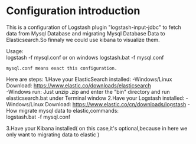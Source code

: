 Configuration introduction
==================

This is a configuration of Logstash plugin "logstash-input-jdbc" to fetch data from Mysql Database and migrating Mysql Database Data to Elasticsearch.So finnaly we could use kibana to visualize them.

Usage:    
    logstash -f mysql.conf
    or on windows
    logstash.bat -f mysql.conf

    mysql.conf means exact this configuration.

Here are steps:
1.Have your ElasticSearch installed:
    -Windows/Linux Download:
        https://www.elastic.co/downloads/elasticsearch    
    -Windows run:
        Just unzip .zip and enter the "bin" directory and run elasticsearch.bat under Terminal window
2.Have your Logstash installed:
    -Windows/Linux Download:
        https://www.elastic.co/cn/downloads/logstash
    -How migrate mysql data to elastic,commands:        
        logstash.bat -f mysql.conf

3.Have your Kibana installed( on this case,it's optional,because in here we only want to migrating data to elastic )
